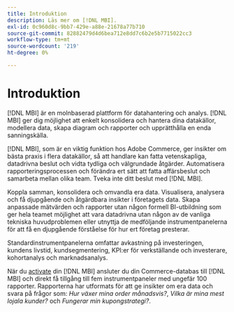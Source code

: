 ```yaml
---
title: Introduktion
description: Läs mer om [!DNL MBI].
exl-id: 0c960d8c-9bb7-429e-a88e-21678a77b710
source-git-commit: 82882479d4d6bea712e8dd7c6b2e5b7715022cc3
workflow-type: tm+mt
source-wordcount: '219'
ht-degree: 0%

---
```


# Introduktion

[!DNL MBI] är en molnbaserad plattform för datahantering och analys. [!DNL MBI] ger dig möjlighet att enkelt konsolidera och hantera dina datakällor, modellera data, skapa diagram och rapporter och upprätthålla en enda sanningskälla.

[!DNL MBI], som är en viktig funktion hos Adobe Commerce, ger insikter om bästa praxis i flera datakällor, så att handlare kan fatta vetenskapliga, datadrivna beslut och vidta tydliga och välgrundade åtgärder. Automatisera rapporteringsprocessen och förändra ert sätt att fatta affärsbeslut och samarbeta mellan olika team. Tveka inte ditt beslut med [!DNL MBI].

Koppla samman, konsolidera och omvandla era data. Visualisera, analysera och få djupgående och åtgärdbara insikter i företagets data. Skapa anpassade mätvärden och rapporter utan någon formell BI-utbildning som ger hela teamet möjlighet att vara datadrivna utan någon av de vanliga tekniska huvudproblemen eller utnyttja de medföljande instrumentpanelerna för att få en djupgående förståelse för hur ert företag presterar.

Standardinstrumentpanelerna omfattar avkastning på investeringen, kundens livstid, kundsegmentering, KPI:er för verkställande och investerare, kohortanalys och marknadsanalys.

När du [activate](../getting-started/onpremise-activation.md) din [!DNL MBI] ansluter du din Commerce-databas till [!DNL MBI] och direkt få tillgång till fem instrumentpaneler med ungefär 100 rapporter. Rapporterna har utformats för att ge insikter om era data och svara på frågor som: *Hur växer mina order månadsvis?*, *Vilka är mina mest lojala kunder?* och *Fungerar min kupongstrategi?*.
